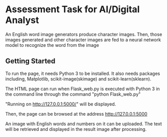 # Assessment Task for AI/Digital Analyst

An English word image generators produce character images. Then, those images generated and other character images are fed to a neural network model to recognize the word from the image

## Getting Started

To run the page, it needs Python 3 to be installed. It also needs packages including, Matplotlib, scikit-image(skimage) and scikit-learn(sklearn).

The HTML page can run when Flask_web.py is executed with Python 3 in the command line through the command "python Flask_web.py"

"Running on http://127.0.0.1:5000/" will be displayed.

Then, the page can be browsed at the address http://127.0.0.1:5000

An image with English words and numbers on it can be uploaded. The text will be retrieved and displayed in the result image after processing.
